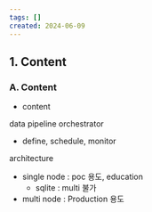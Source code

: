 ```yaml
---
tags: []
created: 2024-06-09
---
```



## 1. Content

### A. Content
- content

data pipeline orchestrator
- define, schedule, monitor

architecture
- single node : poc 용도, education
	- sqlite : multi 불가
- multi node : Production 용도

